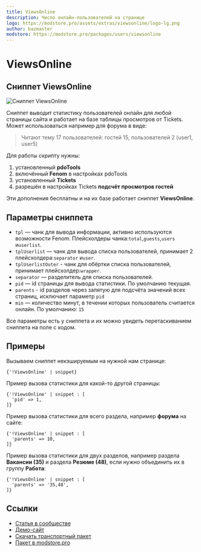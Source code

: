 ```yaml
---
title: ViewsOnline
description: Число онлайн-пользователей на странице
logo: https://modstore.pro/assets/extras/viewsonline/logo-lg.png
author: bazmaster
modstore: https://modstore.pro/packages/users/viewsonline
---
```

# ViewsOnline

## Сниппет ViewsOnline

![Сниппет ViewsOnline](https://file.modx.pro/files/8/f/b/8fbfa1707d51a469803adaad32ef40d1.jpg)

Cниппет выводит статистику пользователей онлайн для любой страницы сайта и работает на базе таблицы просмотров от Tickets.
Может использоваться например для форума в виде:
> Читают тему 17 пользователей: гостей 15, пользователей 2 (user1, user5)

Для работы скрипту нужны:

1. установленный **pdoTools**
2. включённый **Fenom** в настройках pdoTools
3. установленный **Tickets**
4. разрешён в настройках Tickets **подсчёт просмотров гостей**

Эти дополнения бесплатны и на их базе работает сниппет **ViewsOnline**.

## Параметры сниппета

- `tpl` — чанк для вывода информации, активно используются возможности Fenom. Плейсхолдеры чанка:`total`,`guests`,`users` и`userlist`.
- `tplUserlist` — чанк для вывода списка пользователей, принимает 2 плейсхолдера:`separator` и`user`.
- `tplUserlistOuter` - чанк для обёртки списка пользователей, принимает плейсхолдер:`wrapper`.
- `separator` — разделитель для списка пользователей.
- `pid` — id страницы для вывода статистики. По умолчанию текущая.
- `parents` - id разделов через запятую для подсчёта значений всех страниц, исключает параметр `pid`
- `min` — количество минут, в течении которых пользователь считается онлайн. По умолчанию: `15`

Все параметры есть у сниппета и их можно увидеть перетаскиванием сниппета на поле с кодом.

## Примеры

Вызываем сниппет некэшируемым на нужной нам странице:

```fenom
{'!ViewsOnline' | snippet}
```

Пример вызова статистики для какой-то другой страницы:

```fenom
{'!ViewsOnline' | snippet : [
  'pid' => 1,
]}
```

Пример вызова статистики для всего раздела, например **форума** на сайте:

```fenom
{'!ViewsOnline' | snippet : [
  'parents' => 10,
]}
```

Пример вызова статистики для двух разделов, например раздела **Вакансии (35)** и раздела **Резюме (48)**, если нужно объединить их в группу **Работа**:

```fenom
{'!ViewsOnline' | snippet : [
  'parents' => '35,48',
]}
```

## Ссылки

- [Статья в сообществе](https://modx.pro/solutions/9778-output-users-online-for-a-specific-page/)
- [Демо-сайт](https://demo.bazstudio.com)
- [Скачать транспортный пакет](https://demo.bazstudio.com/assets/files/viewsonline-1.0.1-beta1.transport.zip)
- [Пакет в modstore.pro](https://modstore.pro/packages/users/viewsonline)

